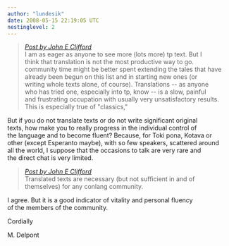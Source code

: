 ```yaml
---
author: "lundesik"
date: 2008-05-15 22:19:05 UTC
nestinglevel: 2
---
```

> [_Post by John E Clifford_](/X7lXcIxk/community-translations#post12)  
> I am as eager as anyone to see more (lots more) tp text. But I  
> think that translation is not the most productive way to go.  
> community time might be better spent extending the tales that have  
> already been begun on this list and in starting new ones (or  
> writing whole texts alone, of course). Translations -- as anyone  
> who has tried one, especially into tp, know -- is a slow, painful  
> and frustrating occupation with usually very unsatisfactory results.  
> This is especially true of "classics,"  
> 

But if you do not translate texts or do not write significant original  
texts, how make you to really progress in the individual control of  
the language and to become fluent? Because, for Toki pona, Kotava or  
other (except Esperanto maybe), with so few speakers, scattered around  
all the world, I suppose that the occasions to talk are very rare and  
the direct chat is very limited.  

> [_Post by John E Clifford_](/X7lXcIxk/community-translations#post12)  
> Translated texts are necessary (but not sufficient in and of  
> themselves) for any conlang community.  
> 

I agree. But it is a good indicator of vitality and personal fluency  
of the members of the community.  
  
  
Cordially  
  
M. Delpont
